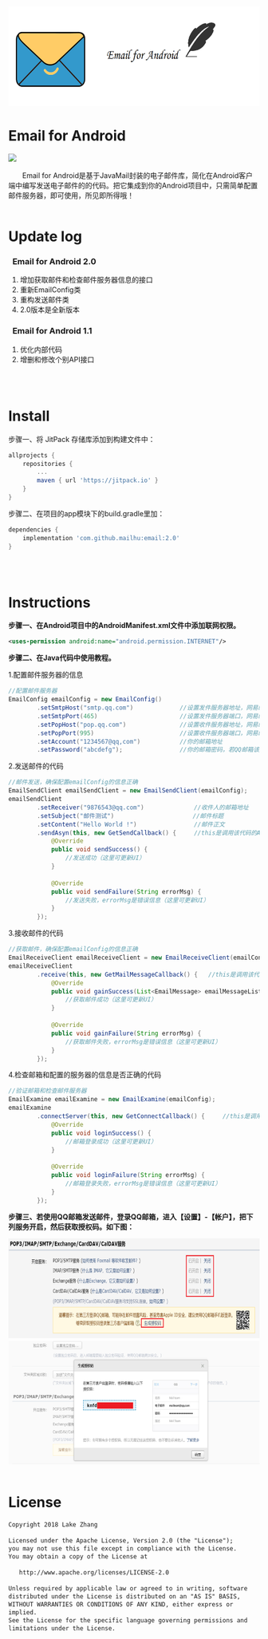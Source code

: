 <img src="https://github.com/mailhu/email/blob/master/image/title.png"  height="200" width="600">

# Email for Android
[![](https://jitpack.io/v/mailhu/email.svg)](https://jitpack.io/#mailhu/email)

&emsp;&emsp;Email for Android是基于JavaMail封装的电子邮件库，简化在Android客户端中编写发送电子邮件的的代码。把它集成到你的Android项目中，只需简单配置邮件服务器，即可使用，所见即所得哦！
</br></br>

# Update log
### &ensp;Email for Android 2.0
1. 增加获取邮件和检查邮件服务器信息的接口
2. 重新EmailConfig类
3. 重构发送邮件类
4. 2.0版本是全新版本

### &ensp;Email for Android 1.1
1. 优化内部代码
2. 增删和修改个别API接口

</br></br>

# Install
步骤一、将 JitPack 存储库添加到构建文件中：
```gradle
allprojects {
    repositories {
        ...
        maven { url 'https://jitpack.io' }
    }
}
```
步骤二、在项目的app模块下的build.gradle里加：
```gradle
dependencies {
    implementation 'com.github.mailhu:email:2.0'
}
```
</br></br>

# Instructions
**步骤一、在Android项目中的AndroidManifest.xml文件中添加联网权限。**
```xml
<uses-permission android:name="android.permission.INTERNET"/>
```
**步骤二、在Java代码中使用教程。**

1.配置邮件服务器的信息
```java
//配置邮件服务器
EmailConfig emailConfig = new EmailConfig()
        .setSmtpHost("smtp.qq.com")             //设置发件服务器地址，网易邮箱为smtp.163.com
        .setSmtpPort(465)                       //设置发件服务器端口，网易邮箱为25
        .setPopHost("pop.qq.com")               //设置收件服务器地址，网易邮箱为pop.163.com
        .setPopPort(995)                        //设置收件服务器端口，网易邮箱为110
        .setAccount("1234567@qq,com")           //你的邮箱地址
        .setPassword("abcdefg");                //你的邮箱密码，若QQ邮箱该处填授权码
```

2.发送邮件的代码
```java
//邮件发送，确保配置emailConfig的信息正确
EmailSendClient emailSendClient = new EmailSendClient(emailConfig);
emailSendClient        
        .setReceiver("9876543@qq.com")              //收件人的邮箱地址
        .setSubject("邮件测试")                      //邮件标题
        .setContent("Hello World !")                //邮件正文
        .sendAsyn(this, new GetSendCallback() {     //this是调用该代码的Activity
            @Override
            public void sendSuccess() {
                //发送成功（这里可更新UI）
            }

            @Override
            public void sendFailure(String errorMsg) {
                //发送失败，errorMsg是错误信息（这里可更新UI）
            }
        });
```

3.接收邮件的代码
```java
//获取邮件，确保配置emailConfig的信息正确
EmailReceiveClient emailReceiveClient = new EmailReceiveClient(emailConfig);
emailReceiveClient
        .receive(this, new GetMailMessageCallback() {   //this是调用该代码的Activity
            @Override
            public void gainSuccess(List<EmailMessage> emailMessageList, int count) {
                //获取邮件成功（这里可更新UI）
            }

            @Override
            public void gainFailure(String errorMsg) {
                //获取邮件失败，errorMsg是错误信息（这里可更新UI）
            }
        });
```

4.检查邮箱和配置的服务器的信息是否正确的代码
```java
//验证邮箱和检查邮件服务器
EmailExamine emailExamine = new EmailExamine(emailConfig);
emailExamine
        .connectServer(this, new GetConnectCallback() {     //this是调用该代码的Activity
            @Override
            public void loginSuccess() {
                //邮箱登录成功（这里可更新UI）
            }

            @Override
            public void loginFailure(String errorMsg) {
                //邮箱登录失败，errorMsg是错误信息（这里可更新UI）
            }
        });
```

**步骤三、若使用QQ邮箱发送邮件，登录QQ邮箱，进入【设置】-【帐户】，把下列服务开启，然后获取授权码。如下图：**

<img src="https://github.com/mailhu/email/blob/master/image/image_1.PNG"  height="200" width="600">

<img src="https://github.com/mailhu/email/blob/master/image/image_2.PNG"  height="250" width="600">
</br></br>

# License
```
Copyright 2018 Lake Zhang

Licensed under the Apache License, Version 2.0 (the "License");
you may not use this file except in compliance with the License.
You may obtain a copy of the License at

   http://www.apache.org/licenses/LICENSE-2.0

Unless required by applicable law or agreed to in writing, software
distributed under the License is distributed on an "AS IS" BASIS,
WITHOUT WARRANTIES OR CONDITIONS OF ANY KIND, either express or implied.
See the License for the specific language governing permissions and
limitations under the License.
```
